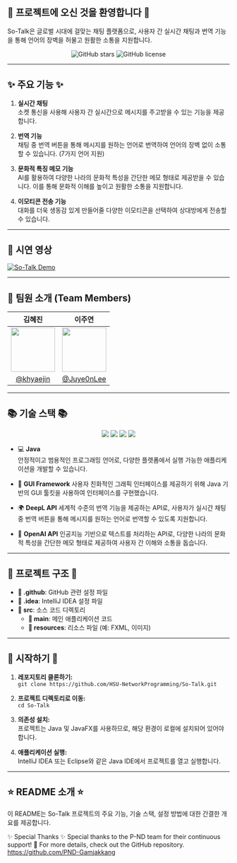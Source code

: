 

## 👋 프로젝트에 오신 것을 환영합니다 👋

So-Talk은 글로벌 시대에 걸맞는 채팅 플랫폼으로, 사용자 간 실시간 채팅과 번역 기능을 통해 언어의 장벽을 허물고 원활한 소통을 지원합니다.

<p align="center">
    <img src="https://img.shields.io/github/stars/HSU-NetworkProgramming/So-Talk?style=social" alt="GitHub stars">
    <img src="https://img.shields.io/github/license/HSU-NetworkProgramming/So-Talk" alt="GitHub license">
</p>

---

## ✨ 주요 기능 ✨

1. **실시간 채팅**  
   소켓 통신을 사용해 사용자 간 실시간으로 메시지를 주고받을 수 있는 기능을 제공합니다.

2. **번역 기능**  
   채팅 중 번역 버튼을 통해 메시지를 원하는 언어로 번역하여 언어의 장벽 없이 소통할 수 있습니다. (7가지 언어 지원)

3. **문화적 특징 메모 기능**  
   AI를 활용하여 다양한 나라의 문화적 특성을 간단한 메모 형태로 제공받을 수 있습니다. 이를 통해 문화적 이해를 높이고 원활한 소통을 지원합니다.

4. **이모티콘 전송 기능**  
   대화를 더욱 생동감 있게 만들어줄 다양한 이모티콘을 선택하여 상대방에게 전송할 수 있습니다.

---

## 🎥 시연 영상

[![So-Talk Demo](https://img.youtube.com/vi/SIJx7P8D2_8/0.jpg)](https://youtu.be/SIJx7P8D2_8)

---

## 👥 팀원 소개 (Team Members)

| 김혜진 | 이주연 |
|:---:|:---:|
| <img src="https://github.com/khyaejin.png" width="100"> | <img src="https://github.com/Juye0nLee.png" width="100"> |
| [@khyaejin](https://github.com/khyaejin) | [@Juye0nLee](https://github.com/Juye0nLee) |

---

## 📚 기술 스택 📚

<p align="center"> 
    <img src="https://img.shields.io/badge/Java-007396?style=for-the-badge&logo=Java&logoColor=white"> 
    <img src="https://img.shields.io/badge/GUI_Framework-007396?style=for-the-badge&logo=Java&logoColor=white">    
    <img src="https://img.shields.io/badge/DeepL_API-0B72B9?style=for-the-badge&logo=deepl&logoColor=white"> 
    <img src="https://img.shields.io/badge/OpenAI_API-412991?style=for-the-badge&logo=openai&logoColor=white"> 
</p>

- 💻 **Java**  
   안정적이고 범용적인 프로그래밍 언어로, 다양한 플랫폼에서 실행 가능한 애플리케이션을 개발할 수 있습니다.

- 🎨 **GUI Framework**
사용자 친화적인 그래픽 인터페이스를 제공하기 위해 Java 기반의 GUI 툴킷을 사용하여 인터페이스를 구현했습니다.


- 🌍 **DeepL API**
세계적 수준의 번역 기능을 제공하는 API로, 사용자가 실시간 채팅 중 번역 버튼을 통해 메시지를 원하는 언어로 번역할 수 있도록 지원합니다.

- 🤖 **OpenAI API**
인공지능 기반으로 텍스트를 처리하는 API로, 다양한 나라의 문화적 특성을 간단한 메모 형태로 제공하여 사용자 간 이해와 소통을 돕습니다.


---

## 📂 프로젝트 구조 📂

- **📁 .github**: GitHub 관련 설정 파일
- **📁 .idea**: IntelliJ IDEA 설정 파일
- **📁 src**: 소스 코드 디렉토리
  - **📁 main**: 메인 애플리케이션 코드
  - **📁 resources**: 리소스 파일 (예: FXML, 이미지)

---

## 🚀 시작하기 🚀

1. **레포지토리 클론하기:**  
   `git clone https://github.com/HSU-NetworkProgramming/So-Talk.git`

2. **프로젝트 디렉토리로 이동:**  
   `cd So-Talk`

3. **의존성 설치:**  
   프로젝트는 Java 및 JavaFX를 사용하므로, 해당 환경이 로컬에 설치되어 있어야 합니다.

4. **애플리케이션 실행:**  
   IntelliJ IDEA 또는 Eclipse와 같은 Java IDE에서 프로젝트를 열고 실행합니다.

---

## ⭐ README 소개 ⭐
이 README는 So-Talk 프로젝트의 주요 기능, 기술 스택, 설정 방법에 대한 간결한 개요를 제공합니다.

✨ Special Thanks ✨
Special thanks to the P-ND team for their continuous support! 🚀
For more details, check out the GitHub repository.
https://github.com/PND-Gamjakkang
